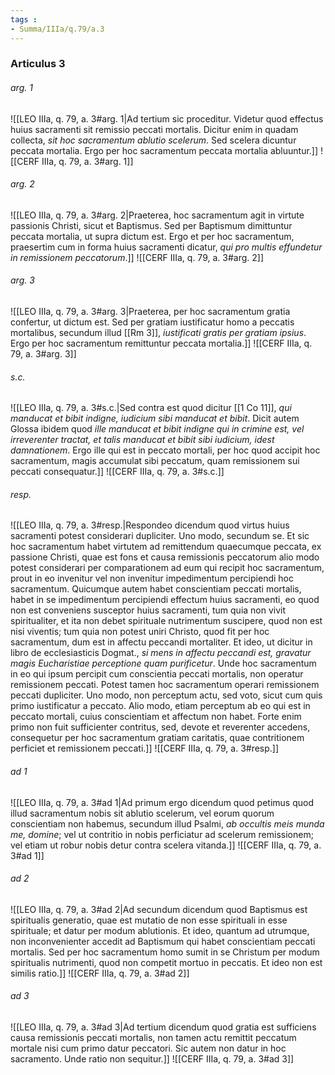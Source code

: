```yaml
---
tags : 
- Summa/IIIa/q.79/a.3
---
```


### Articulus 3

###### arg. 1
![[LEO IIIa, q. 79, a. 3#arg. 1|Ad tertium sic proceditur. Videtur quod effectus huius sacramenti sit remissio peccati mortalis. Dicitur enim in quadam collecta, *sit hoc sacramentum ablutio scelerum*. Sed scelera dicuntur peccata mortalia. Ergo per hoc sacramentum peccata mortalia abluuntur.]]
![[CERF IIIa, q. 79, a. 3#arg. 1]]

###### arg. 2
![[LEO IIIa, q. 79, a. 3#arg. 2|Praeterea, hoc sacramentum agit in virtute passionis Christi, sicut et Baptismus. Sed per Baptismum dimittuntur peccata mortalia, ut supra dictum est. Ergo et per hoc sacramentum, praesertim cum in forma huius sacramenti dicatur, *qui pro multis effundetur in remissionem peccatorum*.]]
![[CERF IIIa, q. 79, a. 3#arg. 2]]

###### arg. 3
![[LEO IIIa, q. 79, a. 3#arg. 3|Praeterea, per hoc sacramentum gratia confertur, ut dictum est. Sed per gratiam iustificatur homo a peccatis mortalibus, secundum illud [[Rm 3]], *iustificati gratis per gratiam ipsius*. Ergo per hoc sacramentum remittuntur peccata mortalia.]]
![[CERF IIIa, q. 79, a. 3#arg. 3]]

###### s.c.
![[LEO IIIa, q. 79, a. 3#s.c.|Sed contra est quod dicitur [[1 Co 11]], *qui manducat et bibit indigne, iudicium sibi manducat et bibit*. Dicit autem Glossa ibidem quod *ille manducat et bibit indigne qui in crimine est, vel irreverenter tractat, et talis manducat et bibit sibi iudicium, idest damnationem*. Ergo ille qui est in peccato mortali, per hoc quod accipit hoc sacramentum, magis accumulat sibi peccatum, quam remissionem sui peccati consequatur.]]
![[CERF IIIa, q. 79, a. 3#s.c.]]

###### resp.
![[LEO IIIa, q. 79, a. 3#resp.|Respondeo dicendum quod virtus huius sacramenti potest considerari dupliciter. Uno modo, secundum se. Et sic hoc sacramentum habet virtutem ad remittendum quaecumque peccata, ex passione Christi, quae est fons et causa remissionis peccatorum alio modo potest considerari per comparationem ad eum qui recipit hoc sacramentum, prout in eo invenitur vel non invenitur impedimentum percipiendi hoc sacramentum. Quicumque autem habet conscientiam peccati mortalis, habet in se impedimentum percipiendi effectum huius sacramenti, eo quod non est conveniens susceptor huius sacramenti, tum quia non vivit spiritualiter, et ita non debet spirituale nutrimentum suscipere, quod non est nisi viventis; tum quia non potest uniri Christo, quod fit per hoc sacramentum, dum est in affectu peccandi mortaliter. Et ideo, ut dicitur in libro de ecclesiasticis Dogmat., *si mens in affectu peccandi est, gravatur magis Eucharistiae perceptione quam purificetur*. Unde hoc sacramentum in eo qui ipsum percipit cum conscientia peccati mortalis, non operatur remissionem peccati. Potest tamen hoc sacramentum operari remissionem peccati dupliciter. Uno modo, non perceptum actu, sed voto, sicut cum quis primo iustificatur a peccato. Alio modo, etiam perceptum ab eo qui est in peccato mortali, cuius conscientiam et affectum non habet. Forte enim primo non fuit sufficienter contritus, sed, devote et reverenter accedens, consequetur per hoc sacramentum gratiam caritatis, quae contritionem perficiet et remissionem peccati.]]
![[CERF IIIa, q. 79, a. 3#resp.]]

###### ad 1
![[LEO IIIa, q. 79, a. 3#ad 1|Ad primum ergo dicendum quod petimus quod illud sacramentum nobis sit ablutio scelerum, vel eorum quorum conscientiam non habemus, secundum illud Psalmi, *ab occultis meis munda me, domine*; vel ut contritio in nobis perficiatur ad scelerum remissionem; vel etiam ut robur nobis detur contra scelera vitanda.]]
![[CERF IIIa, q. 79, a. 3#ad 1]]

###### ad 2
![[LEO IIIa, q. 79, a. 3#ad 2|Ad secundum dicendum quod Baptismus est spiritualis generatio, quae est mutatio de non esse spirituali in esse spirituale; et datur per modum ablutionis. Et ideo, quantum ad utrumque, non inconvenienter accedit ad Baptismum qui habet conscientiam peccati mortalis. Sed per hoc sacramentum homo sumit in se Christum per modum spiritualis nutrimenti, quod non competit mortuo in peccatis. Et ideo non est similis ratio.]]
![[CERF IIIa, q. 79, a. 3#ad 2]]

###### ad 3
![[LEO IIIa, q. 79, a. 3#ad 3|Ad tertium dicendum quod gratia est sufficiens causa remissionis peccati mortalis, non tamen actu remittit peccatum mortale nisi cum primo datur peccatori. Sic autem non datur in hoc sacramento. Unde ratio non sequitur.]]
![[CERF IIIa, q. 79, a. 3#ad 3]]

